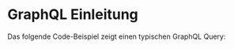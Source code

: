 # GraphQL Einleitung

Das folgende Code-Beispiel zeigt einen typischen GraphQL Query:

```graphql

```